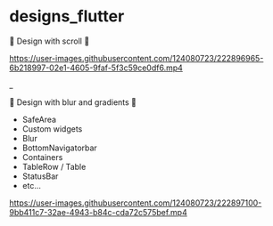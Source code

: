 # designs_flutter

💙 Design with scroll 💙

https://user-images.githubusercontent.com/124080723/222896965-6b218997-02e1-4605-9faf-5f3c59ce0df6.mp4      

_

💙 Design with blur and gradients 💙
- SafeArea
- Custom widgets
- Blur
- BottomNavigatorbar
- Containers
- TableRow / Table
- StatusBar
- etc...



https://user-images.githubusercontent.com/124080723/222897100-9bb411c7-32ae-4943-b84c-cda72c575bef.mp4
